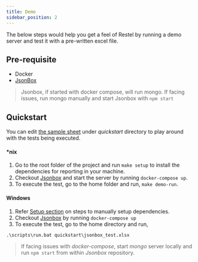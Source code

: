 ```yaml
---
title: Demo
sidebar_position: 2
---
```


The below steps would help you get a feel of Restel by running a demo server and test it with a pre-written excel file.

## Pre-requisite

- Docker
- [JsonBox](https://github.com/vasanthv/jsonbox)

> Jsonbox, if started with docker compose, will run mongo. If facing issues, run mongo manually and start Jsonbox with `npm start`

## Quickstart

You can edit [the sample sheet](https://github.com/techconative/Restel/blob/main/quickstart/jsonbox_test.xlsx) under *quickstart* directory to play around with the tests being executed.

#### *nix

1. Go to the root folder of the project and run `make setup` to install the dependencies for reporting in your machine.
2. Checkout [Jsonbox](https://github.com/vasanthv/jsonbox) and start the server by running `docker-compose up`.
3. To execute the test, go to the home folder and run, `make demo-run`.

#### Windows 

1. Refer [Setup section](up_and_running#for-windows-and-systems-where-the-given-makefile-doesnt-work) on steps to manually setup dependencies.
2. Checkout [Jsonbox](https://github.com/vasanthv/jsonbox) by running `docker-compose up`
3. To execute the test, go to the home directory and run,
```
.\scripts\run.bat quickstart\jsonbox_test.xlsx
```

> If facing issues with *docker-compose*, start *mongo* server locally and run `npm start` from within *Jsonbox* repository.